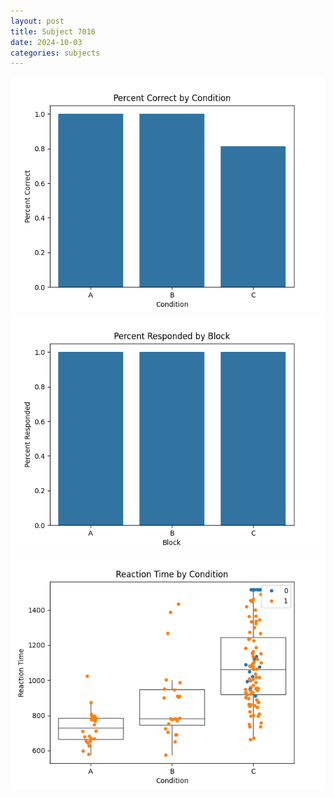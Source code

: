 ```yaml
---
layout: post
title: Subject 7016
date: 2024-10-03
categories: subjects
---
```


![](data/7016/run-2/7016_ATS_percent_correct.png)
![](data/7016/run-2/7016_ATS_percent_responded.png)
![](data/7016/run-2/7016_ATS_rt.png)
